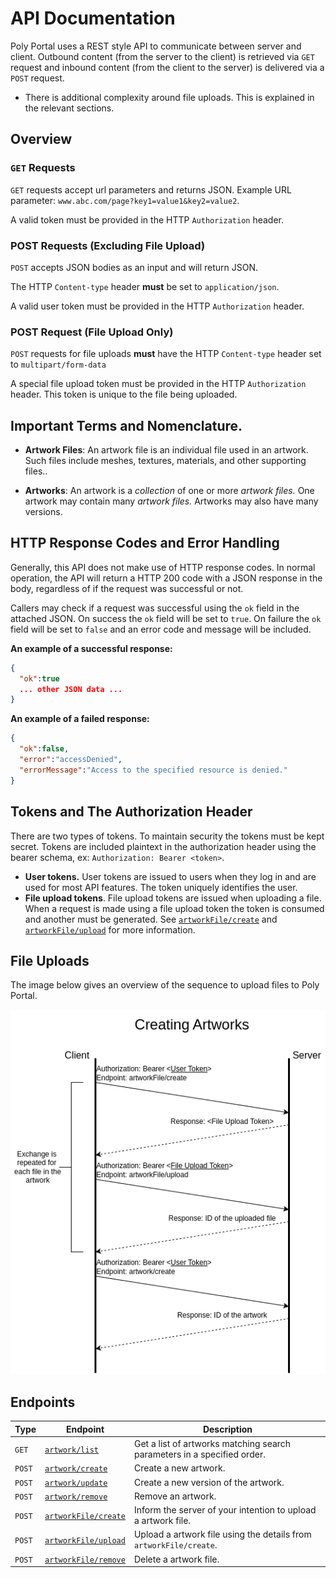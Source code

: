 # API Documentation

Poly Portal uses a REST style API to communicate between server and client. Outbound content (from the server to the client) is retrieved via `GET` request and inbound content (from the client to the server) is delivered via a `POST` request.

* There is additional complexity around file uploads. This is explained in the relevant sections.

## Overview

### `GET` Requests

`GET` requests accept url parameters and returns JSON. Example URL parameter: `www.abc.com/page?key1=value1&key2=value2`.

A valid token must be provided in the HTTP `Authorization` header.

### POST Requests (Excluding File Upload)

`POST` accepts JSON bodies as an input and will return JSON.

The HTTP `Content-type` header **must** be set to `application/json`.

A valid user token must be provided in the HTTP `Authorization` header.

### POST Request (File Upload Only)

`POST` requests for file uploads **must** have the HTTP `Content-type` header set to `multipart/form-data`

A special file upload token must be provided in the HTTP `Authorization` header. This token is unique to the file being uploaded.


## Important Terms and Nomenclature.

* **Artwork Files**: An artwork file is an individual file used in an artwork. Such files include meshes, textures, materials, and other supporting files..
  
* **Artworks**: An artwork is a *collection* of one or more *artwork files.* One artwork may contain many *artwork files.* Artworks may also have many versions.

## HTTP Response Codes and Error Handling
Generally, this API does not make use of HTTP response codes. In normal operation, the API will return a HTTP 200 code with a JSON response in the body, regardless of if the request was successful or not.

Callers may check if a request was successful using the `ok` field in the attached JSON. On success the `ok` field will be set to `true`. On failure the `ok` field will be set to `false` and an error code and message will be included.

**An example of a successful response:**
```json
{
  "ok":true
  ... other JSON data ...
}
```

**An example of a failed response:**
```json
{
  "ok":false,
  "error":"accessDenied",
  "errorMessage":"Access to the specified resource is denied."
}
```

## Tokens and The Authorization Header
There are two types of tokens. To maintain security the tokens must be kept secret. Tokens are included plaintext in the authorization header using the bearer schema, ex: `Authorization: Bearer <token>`.

* **User tokens.** User tokens are issued to users when they log in and are used for most API features. The token uniquely identifies the user.
* **File upload tokens**. File upload tokens are issued when uploading a file. When a request is made using a file upload token the token is consumed and another must be generated. See [`artworkFile/create`](artworkFile/create.md) and [`artworkFile/upload`](artworkFile/upload.md) for more information.

## File Uploads

The image below gives an overview of the sequence to upload files to Poly Portal.

![Image](fileUpload.png)

## Endpoints

| Type | Endpoint | Description |
| ---- | -------- | ----------- |
| `GET` | [`artwork/list`](artwork/list.md) | Get a list of artworks matching search parameters in a specified order. |
| `POST` | [`artwork/create`](artwork/create.md) | Create a new artwork. |
| `POST` | [`artwork/update`](artwork/update.md) | Create a new version of the artwork. |
| `POST` | [`artwork/remove`](artwork/remove.md) | Remove an artwork. |
| `POST` | [`artworkFile/create`](artworkFile/create.md) | Inform the server of your intention to upload a artwork file. |
| `POST` | [`artworkFile/upload`](artworkFile/upload.md) | Upload a artwork file using the details from `artworkFile/create`. |
| `POST` | [`artworkFile/remove`](artworkFile/remove.md) | Delete a artwork file. |


